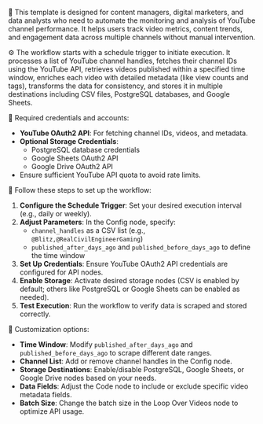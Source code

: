 🎯 This template is designed for content managers, digital marketers, and data analysts who need to automate the monitoring and analysis of YouTube channel performance. It helps users track video metrics, content trends, and engagement data across multiple channels without manual intervention.

⚙️ The workflow starts with a schedule trigger to initiate execution. It processes a list of YouTube channel handles, fetches their channel IDs using the YouTube API, retrieves videos published within a specified time window, enriches each video with detailed metadata (like view counts and tags), transforms the data for consistency, and stores it in multiple destinations including CSV files, PostgreSQL databases, and Google Sheets.

🔑 Required credentials and accounts:
- **YouTube OAuth2 API**: For fetching channel IDs, videos, and metadata.
- **Optional Storage Credentials**:
  - PostgreSQL database credentials
  - Google Sheets OAuth2 API
  - Google Drive OAuth2 API
- Ensure sufficient YouTube API quota to avoid rate limits.

🔧 Follow these steps to set up the workflow:
1. **Configure the Schedule Trigger**: Set your desired execution interval (e.g., daily or weekly).
2. **Adjust Parameters**: In the Config node, specify:
   - `channel_handles` as a CSV list (e.g., `@Blitz,@RealCivilEngineerGaming`)
   - `published_after_days_ago` and `published_before_days_ago` to define the time window
3. **Set Up Credentials**: Ensure YouTube OAuth2 API credentials are configured for API nodes.
4. **Enable Storage**: Activate desired storage nodes (CSV is enabled by default; others like PostgreSQL or Google Sheets can be enabled as needed).
5. **Test Execution**: Run the workflow to verify data is scraped and stored correctly.

🎨 Customization options:
- **Time Window**: Modify `published_after_days_ago` and `published_before_days_ago` to scrape different date ranges.
- **Channel List**: Add or remove channel handles in the Config node.
- **Storage Destinations**: Enable/disable PostgreSQL, Google Sheets, or Google Drive nodes based on your needs.
- **Data Fields**: Adjust the Code node to include or exclude specific video metadata fields.
- **Batch Size**: Change the batch size in the Loop Over Videos node to optimize API usage.